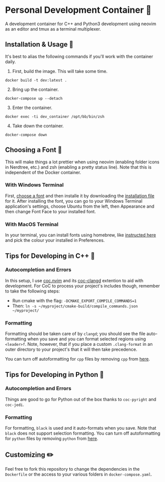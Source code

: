 # Personal Development Container :hammer:
A development container for C++ and Python3 development using neovim as an editor and tmux as a terminal multiplexer.

## Installation & Usage :rocket:
It's best to alias the following commands if you'll work with the container daily. 

1. First, build the image. This will take some time. 

```
docker build -t dev:latest .
```

2. Bring up the container. 

```
docker-compose up --detach
```

3. Enter the container. 

```
docker exec -ti dev_container /opt/bb/bin/zsh
```

4. Take down the container. 

```
docker-compose down
```

## Choosing a Font :art:
This will make things a lot prettier when using neovim (enabling folder icons in Nerdtree, etc.) and zsh (enabling a pretty status line). 
Note that this is independent of the Docker container.

### With Windows Terminal
First, [choose a font](https://github.com/ryanoasis/nerd-fonts#patched-fonts) and then installe it by downloading the [installation file](https://github.com/source-foundry/Hack-windows-installer/releases/tag/v1.6.0) for it.
After installing the font, you can go to your Windows Terminal application's settings, choose Ubuntu from the left, then Appearance and then change Font Face to your installed font. 

### With MacOS Terminal 
In your terminal, you can install fonts using homebrew, like [instructed here](https://github.com/ryanoasis/nerd-fonts#option-4-homebrew-fonts) and pick the colour your installed in Preferences. 

## Tips for Developing in C++ :safety_vest:
### Autocompletion and Errors
In this setup, I use [coc.nvim](https://github.com/neoclide/coc.nvim) and its [coc-clangd](https://github.com/clangd/coc-clangd) extention to aid with development. 
For CoC to process your project's includes though, remember to take the following steps:
- Run cmake with the flag: `-DCMAKE_EXPORT_COMPILE_COMMANDS=1` 
- Then: `ln -s ~/myproject/cmake-build/compile_commands.json ~/myproject/`

### Formatting 
Formatting should be taken care of by `clangd`; you should see the file auto-formatting when you save and you can format selected regions using `<leader>f`. 
Note, however, that if you place a custom `.clang-format` in an outer directory to your project's that it will then take precedence. 

You can turn off autoformatting for `cpp` files by removing `cpp` from [here](https://bbgithub.dev.bloomberg.com/ysoudan1/development_container/blob/accf8071a3ab923a5a44f624b5cb1d7a477ea706/homefiles/.config/nvim/coc-settings.json#L16). 

## Tips for Developing in Python :safety_vest:
### Autocompletion and Errors
Things are good to go for Python out of the box thanks to `coc-pyright` and `coc-jedi`. 

### Formatting
For formatting, `black` is used and it auto-formats when you save. Note that `black` does not support selection formatting. 
You can turn off autoformatting for `python` files by removing `python` from [here](https://bbgithub.dev.bloomberg.com/ysoudan1/development_container/blob/accf8071a3ab923a5a44f624b5cb1d7a477ea706/homefiles/.config/nvim/coc-settings.json#L16). 

## Customizing :pencil2:
Feel free to fork this repository to change the dependencies in the `Dockerfile` or the access to your various folders in `docker-compose.yaml`. 


